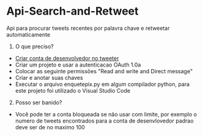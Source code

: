 # Api-Search-and-Retweet
Api para procurar tweets recentes por palavra chave e retweetar automaticamente

1. O que preciso?
  - [Criar conta de desenvolvedor no tweeter](https://developer.twitter.com/)
  - Criar um projeto e usar a autenticacao OAuth 1.0a
  - Colocar as seguinte permissões "Read and write and Direct message"
  - Criar e anotar suas chaves
  - Executar o arquivo enquetepix.py em algum compilador python, para este projeto foi utilizado o Visual Studio Code
2. Posso ser banido?
  - Você pode ter a conta bloqueada se não usar com limite, por exemplo o numero de tweets encontrados para a conta de desenvlovedor padrao deve ser de no maximo 100

